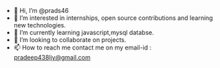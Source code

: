- 👋 Hi, I’m @prads46
- 👀 I’m interested in internships, open source contributions and learning new technologies.
- 🌱 I’m currently learning javascript,mysql databse.
- 💞️ I’m looking to collaborate on projects.
- 📫 How to reach me contact me on my email-id : pradeep438ljy@gmail.com

<!---
prads46/prads46 is a ✨ special ✨ repository because its `README.md` (this file) appears on your GitHub profile.
You can click the Preview link to take a look at your changes.
--->
